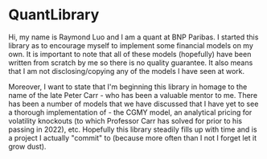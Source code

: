 # QuantLibrary
Hi, my name is Raymond Luo and I am a quant at BNP Paribas. I started this library as to encourage myself to implement some financial models on my own. It is important to note that all of these models (hopefully) have been written from scratch by me so there is no quality guarantee. It also means that I am not disclosing/copying any of the models I have seen at work. 

Moreover, I want to state that I'm beginning this library in homage to the name of the late Peter Carr - who has been a valuable mentor to me. There has been a number of models that we have discussed that I have yet to see a thorough implementation of - the CGMY model, an analytical pricing for volatility knockouts (to which Professor Carr has solved for prior to his passing in 2022), etc. Hopefully this library steadily fills up with time and is a project I actually "commit" to (because more often than I not I forget let it grow dust).
